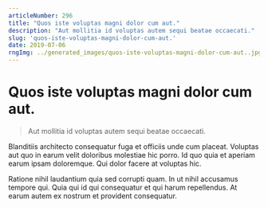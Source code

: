 ```yaml
---
articleNumber: 296
title: "Quos iste voluptas magni dolor cum aut."
description: "Aut mollitia id voluptas autem sequi beatae occaecati."
slug: 'quos-iste-voluptas-magni-dolor-cum-aut.'
date: 2019-07-06
rngImg: ../generated_images/quos-iste-voluptas-magni-dolor-cum-aut..jpg
---
```


# Quos iste voluptas magni dolor cum aut.

> Aut mollitia id voluptas autem sequi beatae occaecati.

Blanditiis architecto consequatur fuga et officiis unde cum placeat. Voluptas aut quo in earum velit doloribus molestiae hic porro. Id quo quia et aperiam earum ipsam doloremque. Qui dolor facere at voluptas hic.
 Ratione nihil laudantium quia sed corrupti quam. In ut nihil accusamus tempore qui. Quia qui id qui consequatur et qui harum repellendus. At earum autem ex nostrum et provident consequatur.
